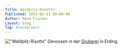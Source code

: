 ```yaml
---
Title: Waldpilz-Risotto
Published: 2022-02-11 00:00:00
Author: René Fischer
Layout: blog
Tag: #leckerwars
---
```


!["Waldpilz-Risotto"](2022-02-11-20-15-49.jpeg)
Genossen in der [Gruberei](https://gewandhaus.bayern/gruberei) in Erding.
